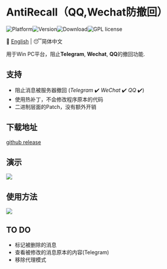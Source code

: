 # AntiRecall（QQ,Wechat防撤回）

![Platform](https://img.shields.io/badge/Platform-Windows-brightgreen)![Version](https://img.shields.io/badge/Version-v3.0.0-red)![Download](https://img.shields.io/badge/Downloads-2.0K-yellow)![GPL license](https://img.shields.io/badge/License-GPL-blue.svg)

:crescent_moon: [English]((/README.md)) | :sleeping:简体中文

用于Win PC平台，阻止**Telegram**, **Wechat**, **QQ**的撤回功能.



## 支持
- 阻止消息被服务器撤回 (*Telegram* :heavy_check_mark: *WeChat* :heavy_check_mark: *QQ* :heavy_check_mark:)
- 使用热补丁，不会修改程序原本的代码
- 二进制层面的Patch，没有额外开销

## 下载地址

[github release](https://github.com/FlyRabbit/AntiRecall/releases)

## 演示

![](resource/telegram.gif)

## 使用方法

![](resource/how_to_use.gif)

## TO DO

- 标记被删除的消息
- 查看被修改的消息原本的内容(Telegram)
- 移除代理模式


